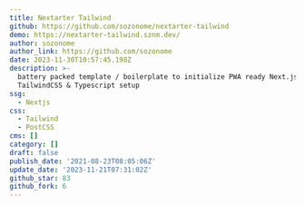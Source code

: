 ```yaml
---
title: Nextarter Tailwind
github: https://github.com/sozonome/nextarter-tailwind
demo: https://nextarter-tailwind.sznm.dev/
author: sozonome
author_link: https://github.com/sozonome
date: 2023-11-30T10:57:45.198Z
description: >-
  battery packed template / boilerplate to initialize PWA ready Next.js app with
  TailwindCSS & Typescript setup
ssg:
  - Nextjs
css:
  - Tailwind
  - PostCSS
cms: []
category: []
draft: false
publish_date: '2021-08-23T08:05:06Z'
update_date: '2023-11-21T07:31:02Z'
github_star: 83
github_fork: 6
---
```

